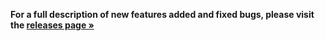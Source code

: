 **For a full description of new features added and fixed bugs, please visit the [releases page »](https://github.com/zonicdoe/Chrer/releases "Releases")**
